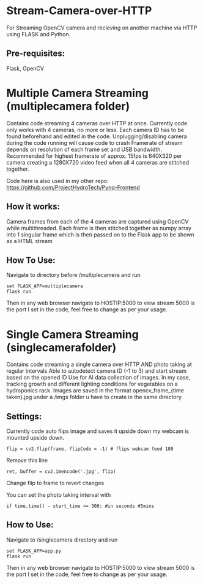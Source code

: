 # Stream-Camera-over-HTTP
For Streaming OpenCV camera and recieving on another machine via HTTP using FLASK and Python.

## Pre-requisites:
Flask, OpenCV

# Multiple Camera Streaming (multiplecamera folder)
Contains code streaming 4 cameras over HTTP at once. 
Currently code only works with 4 cameras, no more or less. 
Each camera ID has to be found beforehand and edited in the code. 
Unplugging/disabling camera during the code running will cause code to crash
Framerate of stream depends on resolution of each frame set and USB bandwidth. Recommended for highest framerate of approx. 15fps is 640X320 per camera creating a 1280X720 video feed when all 4 cameras are stitched together.

Code here is also used in my other repo: https://github.com/ProjectHydroTech/Pynq-Frontend

## How it works:
Camera frames from each of the 4 cameras are captured using OpenCV while multithreaded. Each frame is then stitched together as numpy array into 1 singular frame which is then passed on to the Flask app to be shown as a HTML stream

## How To Use:
Navigate to directory before /multiplecamera and run
```
set FLASK_APP=multiplecamera
flask run
```
Then in any web browser navigate to HOSTIP:5000 to view stream
5000 is the port I set in the code, feel free to change as per your usage.

# Single Camera Streaming (singlecamerafolder)
Contains code streaming a single camera over HTTP AND photo taking at regular intervals
Able to autodetect camera ID (-1 to 3) and start stream based on the opened ID
Use for AI data collection of images. In my case, tracking growth and different lighting conditions for vegetables on a hydroponics rack.
Images are saved in the format opencv_frame_{time taken}.jpg under a /imgs folder u have to create in the same directory.

## Settings:
Currently code auto flips image and saves it upside down my webcam is mounted upside down.
```
flip = cv2.flip(frame, flipCode = -1) # flips webcam feed 180
```
Remove this line 
```
ret, buffer = cv2.imencode('.jpg', flip)
```
Change flip to frame to revert changes

You can set the photo taking interval with 
```
if time.time() - start_time >= 300: #in seconds #5mins
```

## How to Use:
Navigate to /singlecamera directory and run
```
set FLASK_APP=app.py
flask run
```
Then in any web browser navigate to HOSTIP:5000 to view stream
5000 is the port I set in the code, feel free to change as per your usage.



